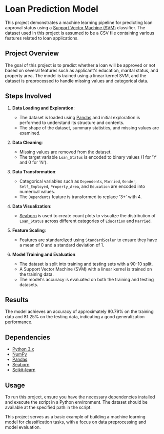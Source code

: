 # Loan Prediction Model

This project demonstrates a machine learning pipeline for predicting loan approval status using a [Support Vector Machine (SVM)](https://en.wikipedia.org/wiki/Support_vector_machine) classifier. The dataset used in this project is assumed to be a CSV file containing various features related to loan applications.

## Project Overview

The goal of this project is to predict whether a loan will be approved or not based on several features such as applicant's education, marital status, and property area. The model is trained using a linear kernel SVM, and the dataset is preprocessed to handle missing values and categorical data.

## Steps Involved

1. **Data Loading and Exploration**:
   - The dataset is loaded using [Pandas](https://pandas.pydata.org/) and initial exploration is performed to understand its structure and contents.
   - The shape of the dataset, summary statistics, and missing values are examined.

2. **Data Cleaning**:
   - Missing values are removed from the dataset.
   - The target variable `Loan_Status` is encoded to binary values (1 for 'Y' and 0 for 'N').

3. **Data Transformation**:
   - Categorical variables such as `Dependents`, `Married`, `Gender`, `Self_Employed`, `Property_Area`, and `Education` are encoded into numerical values.
   - The `Dependents` feature is transformed to replace '3+' with 4.

4. **Data Visualization**:
   - [Seaborn](https://seaborn.pydata.org/) is used to create count plots to visualize the distribution of `Loan_Status` across different categories of `Education` and `Married`.

5. **Feature Scaling**:
   - Features are standardized using `StandardScaler` to ensure they have a mean of 0 and a standard deviation of 1.

6. **Model Training and Evaluation**:
   - The dataset is split into training and testing sets with a 90-10 split.
   - A Support Vector Machine (SVM) with a linear kernel is trained on the training data.
   - The model's accuracy is evaluated on both the training and testing datasets.

## Results

The model achieves an accuracy of approximately 80.79% on the training data and 81.25% on the testing data, indicating a good generalization performance.

## Dependencies

- [Python 3.x](https://www.python.org/)
- [NumPy](https://numpy.org/)
- [Pandas](https://pandas.pydata.org/)
- [Seaborn](https://seaborn.pydata.org/)
- [Scikit-learn](https://scikit-learn.org/stable/)

## Usage

To run this project, ensure you have the necessary dependencies installed and execute the script in a Python environment. The dataset should be available at the specified path in the script.

This project serves as a basic example of building a machine learning model for classification tasks, with a focus on data preprocessing and model evaluation.
        
